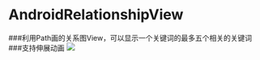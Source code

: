 # AndroidRelationshipView
###利用Path画的关系图View，可以显示一个关键词的最多五个相关的关键词
###支持伸展动画
![](https://github.com/yangjingsong/AndroidRelationshipView/blob/master/screenshot/Screenshot_20161227-135026.png)
